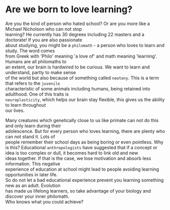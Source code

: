 # Are we born to love learning?

Are you the kind of person who hated school? Or are you more like a Michael Nicholson who can not stop  
learning? He currently has 30 degrees including 22 masters and a doctorate! If you are also passionate  
about studying, you might be a `philomath` - a person who loves to learn and study. The word comes  
from Greek with 'Philo' meaning 'a love of' and math meaning 'learning'. Humans are all philomaths to  
an extent, our brain is hardwired to be curious. We want to learn and understand, partly to make sense  
of the world but also because of something called `neoteny`. This is a term that refers to the `juvenile`  
characteristic of some animals including humans, being retained into adulthood. One of this traits is  
`neuroplasticity`, which helps our brain stay flexible, this gives us the ability to learn throughout  
our lives.  

Many creatures which genetically close to us like primate can not do this and only learn during their  
adolescence.  But for every person who loves learning, there are plenty who can not stand it. Lots of  
people remember their school days as being boring or even pointless. Why is this? Educational `anthropologists`
have suggested that if a concept or idea is too complex or dull, it becomes hard to link old and new  
ideas together.  If that is the case, we lose motivation and absorb less information.  This negative  
experience of education at school might lead to people avoiding learning opportunities in later life.  
So do not let a bad educational experience prevent you learning something new as an adult. Evolution  
has made us lifelong learners, so take advantage of your biology and discover your inner philomath.  
Who knows what you could achieve? 

